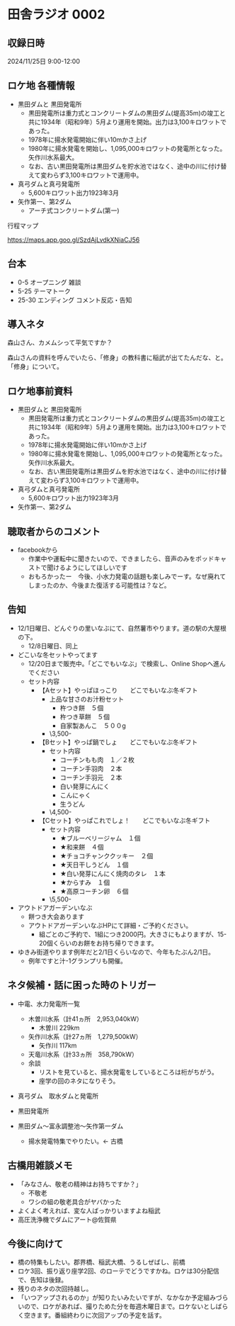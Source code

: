 # 田舎ラジオ 0002

## 収録日時

2024/11/25日 9:00-12:00

## ロケ地 各種情報

- 黒田ダムと 黒田発電所
  - 黒田発電所は重力式とコンクリートダムの黒田ダム(堤高35m)の竣工と共に1934年（昭和9年）5月より運用を開始。出力は3,100キロワットであった。
  - 1978年に揚水発電開始に伴い10mかさ上げ
  - 1980年に揚水発電を開始し、1,095,000キロワットの発電所となった。矢作川水系最大。
  - なお、古い黒田発電所は黒田ダムを貯水池ではなく、途中の川に付け替えて変わらず3,100キロワットで運用中。
- 真弓ダムと真弓発電所
  - 5,600キロワット出力1923年3月
- 矢作第一、第2ダム
  - アーチ式コンクリートダム(第一)

行程マップ

<https://maps.app.goo.gl/SzdAjLvdkXNiaCJ56>

## 台本

- 0-5 オープニング 雑談
- 5-25 テーマトーク
- 25-30 エンディング コメント反応・告知

## 導入ネタ

森山さん、カメムシって平気ですか？

森山さんの資料を呼んでいたら、「修身」の教科書に稲武が出てたんだな、と。  
「修身」について。

## ロケ地事前資料

- 黒田ダムと 黒田発電所
  - 黒田発電所は重力式とコンクリートダムの黒田ダム(堤高35m)の竣工と共に1934年（昭和9年）5月より運用を開始。出力は3,100キロワットであった。
  - 1978年に揚水発電開始に伴い10mかさ上げ
  - 1980年に揚水発電を開始し、1,095,000キロワットの発電所となった。矢作川水系最大。
  - なお、古い黒田発電所は黒田ダムを貯水池ではなく、途中の川に付け替えて変わらず3,100キロワットで運用中。
- 真弓ダムと真弓発電所
  - 5,600キロワット出力1923年3月
- 矢作第一、第2ダム

## 聴取者からのコメント

- facebookから
  - 作業中や運転中に聞きたいので、できましたら、音声のみをポッドキャストで聞けるようにしてほしいです
  - おもろかったー　今後、小水力発電の話題も楽しみでーす。なぜ廃れてしまったのか、今後また復活する可能性は？など。

## 告知

- 12/1日曜日、どんぐりの里いなぶにて、自然薯市やります。道の駅の大屋根の下。
  - 12/8日曜日、同上
- どこいな冬セットやってます
  - 12/20日まで販売中。「どこでもいなぶ」で検索し、Online Shopへ進んでください
  - セット内容
    - 【Aセット】やっぱほっこり　　どこでもいなぶ冬ギフト
      - 上品な甘さのお汁粉セット
        - 杵つき餅　５個
        - 杵つき草餅　５個
        - 自家製あんこ　５００g
      - \3,500-
    - 【Bセット】やっぱ鍋でしょ　　どこでもいなぶ冬ギフト　
      - セット内容
        - コーチンもも肉　１／２枚
        - コーチン手羽肉　２本
        - コーチン手羽元　２本
        - 白い発芽にんにく
        - こんにゃく
        - 生うどん
      - \4,500-
    - 【Cセット】やっぱこれでしょ！　　どこでもいなぶ冬ギフト
      - セット内容
        - ★ブルーベリージャム　１個
        - ★和来餅　４個
        - ★チョコチャンククッキー　２個
        - ★天日干しうどん　１個
        - ★白い発芽にんにく焼肉のタレ　１本
        - ★からすみ　１個
        - ★高原コーチン卵　６個
      - \5,500-
- アウトドアガーデンいなぶ
  - 餅つき大会あります
  - アウトドアガーデンいなぶHPにて詳細・ご予約ください。
    - 組ごとのご予約で、1組につき2000円。大きさにもよりますが、15-20個くらいのお餅をお持ち帰りできます。
- ゆきみ街道やります例年だと2/1日くらいなので、今年もたぶん2/1日。
  - 例年ですと汁-1グランプリも開催。

## ネタ候補・話に困った時のトリガー

- 中電、水力発電所一覧
  - 木曽川水系（計41ヵ所　2,953,040kW）
    - 木曽川 229km
  - 矢作川水系（計27ヵ所　1,279,500kW）
    - 矢作川 117km
  - 天竜川水系（計33ヵ所　358,790kW）
  - 余談
    - リストを見ていると、揚水発電をしているところは桁がちがう。
    - 座学の回のネタになりそう。

- 真弓ダム　取水ダムと発電所
- 黒田発電所
- 黒田ダム～富永調整池～矢作第一ダム
  - 揚水発電特集でやりたい。<- 古橋

## 古橋用雑談メモ

- 「みなさん、敬老の精神はお持ちですか？」
  - 不敬老
  - ワシの組の敬老具合がヤバかった
- よくよく考えれば、変な人ばっかりいますよね稲武
- 高圧洗浄機でダムにアート@佐賀県

## 今後に向けて

- 橋の特集もしたい。郡界橋、稲武大橋、うるしぜばし、前橋
- ロケ3回、振り返り座学2回、のローテでどうですかね。ロケは30分配信で、告知は後録。
- 残りのネタの次回持越し。
- 「いつアップされるのか」が知りたいみたいですが、なかなか予定組みづらいので、ロケがあれば、撮りためた分を毎週木曜日まで。ロケないとしばらく空きます。番組終わりに次回アップの予定を話す。
